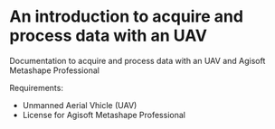 # An introduction to acquire and process data with an UAV
Documentation to acquire and process data with an UAV and Agisoft Metashape Professional


Requirements:
- Unmanned Aerial Vhicle (UAV)
- License for Agisoft Metashape Professional
